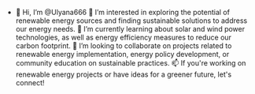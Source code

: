 - 👋 Hi, I’m @Ulyana666
👀 I’m interested in exploring the potential of renewable energy sources and finding sustainable solutions to address our energy needs.
🌱 I’m currently learning about solar and wind power technologies, as well as energy efficiency measures to reduce our carbon footprint.
💞️ I’m looking to collaborate on projects related to renewable energy implementation, energy policy development, or community education on sustainable practices.
📫 If you're working on renewable energy projects or have ideas for a greener future, let's connect!
<!---
Ulyana666/Ulyana666 is a ✨ special ✨ repository because its `README.md` (this file) appears on your GitHub profile.
You can click the Preview link to take a look at your changes.
--->
